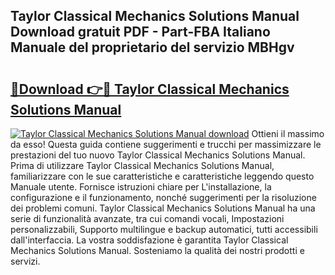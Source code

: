 ## Taylor Classical Mechanics Solutions Manual Download gratuit PDF - Part-FBA Italiano Manuale del proprietario del servizio MBHgv

# <h2><a href="http://dfck2da.blite.top/?on=Taylor+Classical+Mechanics+Solutions+Manual">🔗Download 👉🔴 Taylor Classical Mechanics Solutions Manual</a></h2>

[![Taylor Classical Mechanics Solutions Manual download](https://i.imgur.com/lujVjoI.png)](http://dfck2da.blite.top/?on=Taylor+Classical+Mechanics+Solutions+Manual)
Ottieni il massimo da esso! Questa guida contiene suggerimenti e trucchi per massimizzare le prestazioni del tuo nuovo Taylor Classical Mechanics Solutions Manual. Prima di utilizzare Taylor Classical Mechanics Solutions Manual, familiarizzare con le sue caratteristiche e caratteristiche leggendo questo Manuale utente. Fornisce istruzioni chiare per L'installazione, la configurazione e il funzionamento, nonché suggerimenti per la risoluzione dei problemi comuni. Taylor Classical Mechanics Solutions Manual ha una serie di funzionalità avanzate, tra cui comandi vocali, Impostazioni personalizzabili, Supporto multilingue e backup automatici, tutti accessibili dall'interfaccia. La vostra soddisfazione è garantita Taylor Classical Mechanics Solutions Manual. Sosteniamo la qualità dei nostri prodotti e servizi.
